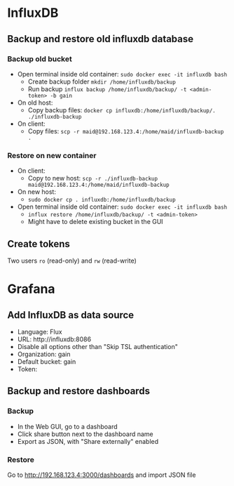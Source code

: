 # InfluxDB
## Backup and restore old influxdb database
### Backup old bucket

* Open terminal inside old container: `sudo docker exec -it influxdb bash`
    * Create backup folder `mkdir /home/influxdb/backup`
    * Run backup `influx backup /home/influxdb/backup/ -t <admin-token> -b gain`
* On old host:
    * Copy backup files: `docker cp influxdb:/home/influxdb/backup/. ./influxdb-backup` 
* On client:
    * Copy files: `scp -r maid@192.168.123.4:/home/maid/influxdb-backup .`

### Restore on new container
* On client:
    * Copy to new host: `scp -r ./influxdb-backup maid@192.168.123.4:/home/maid/influxdb-backup`
* On new host:
    * `sudo docker cp . influxdb:/home/influxdb/backup`
* Open terminal inside old container: `sudo docker exec -it influxdb bash`
    * `influx restore /home/influxdb/backup/ -t <admin-token>`
    * Might have to delete existing bucket in the GUI

## Create tokens
Two users `ro` (read-only) and `rw` (read-write)

# Grafana

## Add InfluxDB as data source
* Language: Flux
* URL: http://influxdb:8086
* Disable all options other than "Skip TSL authentication"
* Organization: gain
* Default bucket: gain
* Token: <ro-token>

## Backup and restore dashboards
### Backup
* In the Web GUI, go to a dashboard
* Click share button next to the dashboard name
* Export as JSON, with "Share externally" enabled

### Restore
Go to http://192.168.123.4:3000/dashboards and import JSON file

